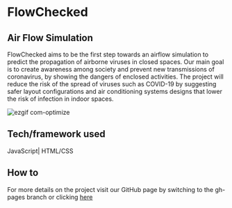# FlowChecked 


## Air Flow Simulation





FlowChecked aims to be the first step towards an airflow simulation to predict the propagation of airborne viruses in closed spaces. Our main goal is to create awareness among society and prevent new transmissions of coronavirus, by showing the dangers of enclosed activities. The project will reduce the risk of the spread of viruses such as COVID-19 by suggesting safer layout configurations and air conditioning systems designs that lower the risk of infection in indoor spaces. 


![ezgif com-optimize](https://user-images.githubusercontent.com/51844944/102912010-841dae00-4442-11eb-85a0-f8918d5bae92.gif)


## Tech/framework used

JavaScript| 
HTML/CSS




## How to

For more details on the project visit our GitHub page by switching to the gh-pages branch or clicking [here](https://juancruz-py.github.io/Boder-Solutions-Challenge/)
